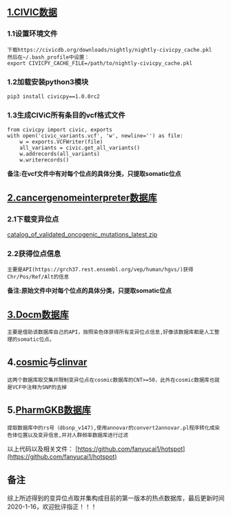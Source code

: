 ## [1.CIVIC数据](https://civicdb.org/home)
###  1.1设置环境文件

    下载https://civicdb.org/downloads/nightly/nightly-civicpy_cache.pkl
    然后在~/.bash_profile中设置：
    export CIVICPY_CACHE_FILE=/path/to/nightly-civicpy_cache.pkl

###  1.2加载安装python3模块

    pip3 install civicpy==1.0.0rc2

###  1.3生成CIViC所有条目的vcf格式文件

    from civicpy import civic, exports
    with open('civic_variants.vcf', 'w', newline='') as file:
        w = exports.VCFWriter(file)
        all_variants = civic.get_all_variants()
        w.addrecords(all_variants)
        w.writerecords()
        
**备注:在vcf文件中有对每个位点的具体分类，只提取somatic位点**

## [2.cancergenomeinterpreter数据库](https://www.cancergenomeinterpreter.org/home)

### 2.1下载变异位点
[catalog_of_validated_oncogenic_mutations_latest.zip](https://www.cancergenomeinterpreter.org/data/catalog_of_validated_oncogenic_mutations_latest.zip?ts=20180216)
### 2.2获得位点信息
	主要是API(https://grch37.rest.ensembl.org/vep/human/hgvs/)获得Chr/Pos/Ref/Alt的信息

**备注:原始文件中对每个位点的具体分类，只提取somatic位点**


## [3.Docm数据库](http://www.docm.info)

    主要是借助该数据库自己的API，按照染色体获得所有变异位点信息,好像该数据库都是人工整理的somatic位点。

##	4.[cosmic](https://cancer.sanger.ac.uk/cosmic)与[clinvar](https://www.ncbi.nlm.nih.gov/clinvar/)
	这两个数据库取交集并限制变异位点在cosmic数据库的CNT>=50，此外在cosmic数据库也就是VCF中注释为SNP的去掉

##	5.[PharmGKB数据库](https://www.pharmgkb.org)

    提取数据库中的rs号（dbsnp_v147),使用annovar的convert2annovar.pl程序转化成染色体位置以及变异信息,并对人群频率数据库进行过滤

以上代码以及相关文件：
[https://github.com/fanyucai1/hotspot](https://github.com/fanyucai1/hotspot)

##  备注

综上所述得到的变异位点取并集构成目前的第一版本的热点数据库，最后更新时间2020-1-16，欢迎批评指正！！！